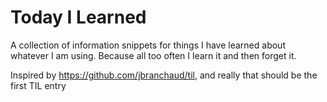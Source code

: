 # Today I Learned

A collection of information snippets for things I have learned about whatever I am using. Because all too often I learn it and then forget it.

Inspired by https://github.com/jbranchaud/til, and really that should be the first TIL entry 
